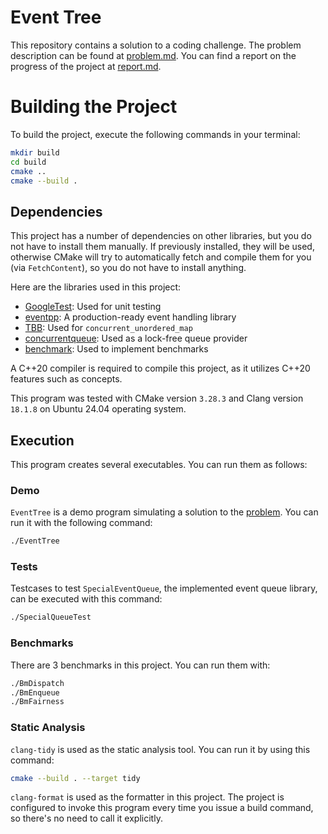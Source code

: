 # Event Tree

This repository contains a solution to a coding challenge. The problem description can be found at [problem.md](./docs/problem.md). You can find a report on the progress of the project at [report.md](./docs/report.md).

# Building the Project 
To build the project, execute the following commands in your terminal:

```bash
mkdir build 
cd build 
cmake ..
cmake --build . 
```

## Dependencies 

This project has a number of dependencies on other libraries, but you do not have to install them manually. If previously installed, they will be used, otherwise CMake will try to automatically fetch and compile them for you (via `FetchContent`), so you do not have to install anything.

Here are the libraries used in this project:

- [GoogleTest](https://github.com/google/googletest): Used for unit testing 
- [eventpp](https://github.com/wqking/eventpp/): A production-ready event handling library
- [TBB](https://github.com/oneapi-src/oneTBB): Used for `concurrent_unordered_map`
- [concurrentqueue](https://github.com/cameron314/concurrentqueue): Used as a lock-free queue provider
- [benchmark](https://github.com/google/benchmark): Used to implement benchmarks

A C++20 compiler is required to compile this project, as it utilizes C++20 features such as concepts.

This program was tested with CMake version `3.28.3` and Clang version `18.1.8` on Ubuntu 24.04 operating system. 


## Execution

This program creates several executables. You can run them as follows:

### Demo
`EventTree` is a demo program simulating a solution to the [problem](./docs/problem.md). You can run it with the following command: 
```bash
./EventTree
```

### Tests 
Testcases to test `SpecialEventQueue`, the implemented event queue library, can be executed with this command: 
```bash
./SpecialQueueTest
```

### Benchmarks
There are 3 benchmarks in this project. You can run them with:

```bash
./BmDispatch
./BmEnqueue
./BmFairness
```

### Static Analysis 
`clang-tidy` is used as the static analysis tool. You can run it by using this command:
```bash 
cmake --build . --target tidy
```
`clang-format` is used as the formatter in this project. The project is configured to invoke this program every time you issue a build command, so there's no need to call it explicitly.


